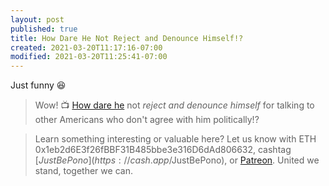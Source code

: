 ```yaml
---
layout: post
published: true
title: How Dare He Not Reject and Denounce Himself!?
created: 2021-03-20T11:17:16-07:00
modified: 2021-03-20T11:25:41-07:00
---
```


Just funny :laughing:

> Wow! :tv: [How dare he](https://youtu.be/PyYO0HrStE4?t=10m59s) not *reject and denounce himself* for talking to other Americans who don't agree with him politically!? 

> Learn something interesting or valuable here? Let us know with ETH 0x1eb2d6E3f26fBBF31B485bbe3e316D6dAd806632, cashtag [$JustBePono](https://cash.app/$JustBePono), or [Patreon](https://patreon.com/metavalent). United we stand, together we can.